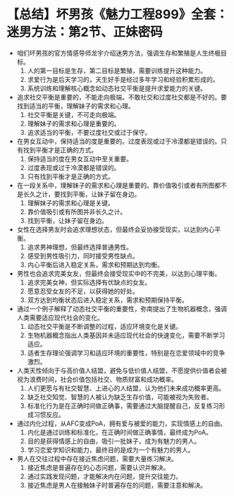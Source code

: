 # 【总结】坏男孩《魅力工程899》全套：迷男方法：第2节、正妹密码

-   咱们坏男孩的官方情感导师龙宇介绍迷男方法，强调生存和繁殖是人生终极目标。
    1.  人的第一目标是生存，第二目标是繁殖，需要训练提升这种能力。
    2.  求爱行为是后天学习的，天生好手是经过多年学习和经验积累形成的。
    3.  系统训练和理解核心概念如动态社交平衡是提升求爱能力的关键。
-   追求社交平衡是重要的，不能走向极端。不敢社交和过度社交都是不好的。要找到适当的平衡，理解妹子的需求和心理。
    1.  社交平衡是关键，不可走向极端。
    2.  理解妹子的需求和心理是重要的。
    3.  追求适当的平衡，不要过度社交或过于保守。
-   在男女互动中，保持适当的度是重要的。过度表现或过于冷漠都是错误的。只有找到平衡才是正确的方式。
    1.  保持适当的度在男女互动中至关重要。
    2.  过度表现或过于冷漠都是错误的。
    3.  只有找到平衡才是正确的方式。
-   在一段关系中，理解妹子的需求和心理是重要的。靠价值吸引或者有所图都不是长久之计，要找到平衡，让妹子留在身边。
    1.  理解妹子的需求和心理是关键。
    2.  靠价值吸引或有所图并非长久之计。
    3.  找到平衡，让妹子留在身边。
-   女性在选择男友时会追求理想状态，但最终会妥协接受现实，以达到内心平衡。
    1.  追求男神理想，但最终选择普通男性。
    2.  感受到男性吸引力，同时接受男性缺点。
    3.  内心平衡后进入稳定关系，需求和预期达到均衡。
-   男性也会追求完美女友，但最终会接受现实中的不完美，以达到心理平衡。
    1.  追求完美女神，但实际选择有优缺点的女友。
    2.  愿意忍受女友的不足，以获得她的好处。
    3.  双方达到均衡状态后进入稳定关系，需求和预期保持平衡。
-   通过一个例子解释了动态社交平衡的重要性，弥南提出了生物机器概念，强调人类需要适应现代社会的变化。
    1.  动态社交平衡是不断调整的过程，适应环境变化是关键。
    2.  生物机器概念指出人类基因并未适应现代社会的快速变化，需要不断学习适应。
    3.  适者生存理论强调学习和适应环境的重要性，特别是在恋爱领域中的竞争激烈。
-   人类天性倾向于与高价值人结盟，避免与低价值人结盟，不愿提供价值者会被视为浪费时间，社会价值包括社交、物质财富和成功概率。
    1.  人们更愿与有社交智慧、上进心的人结盟，认为他们未来成功概率更高。
    2.  缺乏社交知觉、智慧的人被认为缺乏生存价值，可能被视为失败者。
    3.  标准化行为是在正确时间做正确事，需要通过大脑提醒自己，反复练习形成习惯反应。
-   通过内化过程，从AFC变成PoA，拥有爱与被爱的能力，实现情感上的自由。
    1.  内化是通过训练和标准化，在正确时间做正确事情，最终成为PoA。
    2.  目的是获得情感上的自由，吸引一批妹子，成为有魅力的男人。
    3.  学习恋爱学知识和能力，最终目的是成为一个有魅力的男人。
-   男人在交往过程中存在接近焦虑问题，需要大量练习解决。
    1.  接近焦虑是普遍存在的心态问题，需要认识并解决。
    2.  通过实践发现问题，才能解决内在问题，提升交往能力。
    3.  接近焦虑是男人在接触妹子时普遍存在的问题，需要注意和解决。
